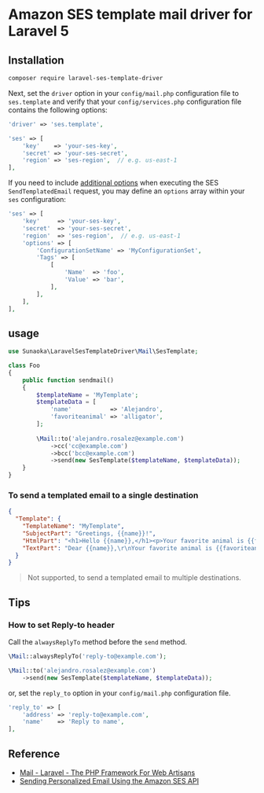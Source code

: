 # Amazon SES template mail driver for Laravel 5

## Installation

```bash
composer require laravel-ses-template-driver
```

Next, set the `driver` option in your `config/mail.php` configuration file to `ses.template` and verify that your `config/services.php` configuration file contains the following options:

```php
'driver' => 'ses.template',

'ses' => [
    'key'    => 'your-ses-key',
    'secret' => 'your-ses-secret',
    'region' => 'ses-region',  // e.g. us-east-1
],
```

If you need to include [additional options](https://docs.aws.amazon.com/aws-sdk-php/v3/api/api-email-2010-12-01.html#sendtemplatedemail) when executing the SES `SendTemplatedEmail` request, you may define an `options` array within your `ses` configuration:

```php
'ses' => [
    'key'     => 'your-ses-key',
    'secret'  => 'your-ses-secret',
    'region'  => 'ses-region',  // e.g. us-east-1
    'options' => [
        'ConfigurationSetName' => 'MyConfigurationSet',
        'Tags' => [
            [
                'Name'  => 'foo',
                'Value' => 'bar',
            ],
        ],
    ],
],
```

## usage
```php
use Sunaoka\LaravelSesTemplateDriver\Mail\SesTemplate;

class Foo
{
    public function sendmail()
    { 
        $templateName = 'MyTemplate';
        $templateData = [
            'name'           => 'Alejandro',
            'favoriteanimal' => 'alligator',
        ];
    
        \Mail::to('alejandro.rosalez@example.com')
            ->cc('cc@example.com')
            ->bcc('bcc@example.com')
            ->send(new SesTemplate($templateName, $templateData));
    }
}
```

### To send a templated email to a single destination

```json
{
  "Template": {
    "TemplateName": "MyTemplate",
    "SubjectPart": "Greetings, {{name}}!",
    "HtmlPart": "<h1>Hello {{name}},</h1><p>Your favorite animal is {{favoriteanimal}}.</p>",
    "TextPart": "Dear {{name}},\r\nYour favorite animal is {{favoriteanimal}}."
  }
}
```

> Not supported, to send a templated email to multiple destinations.

## Tips

### How to set Reply-to header

Call the `alwaysReplyTo` method before the `send` method.

```php
\Mail::alwaysReplyTo('reply-to@example.com');

\Mail::to('alejandro.rosalez@example.com')
    ->send(new SesTemplate($templateName, $templateData));
```

or, set the `reply_to` option in your `config/mail.php` configuration file.

```php
'reply_to' => [
    'address' => 'reply-to@example.com',
    'name'    => 'Reply to name',
],
```

## Reference

- [Mail - Laravel - The PHP Framework For Web Artisans](https://laravel.com/docs/master/mail)
- [Sending Personalized Email Using the Amazon SES API](https://docs.aws.amazon.com/ses/latest/DeveloperGuide/send-personalized-email-api.html)
